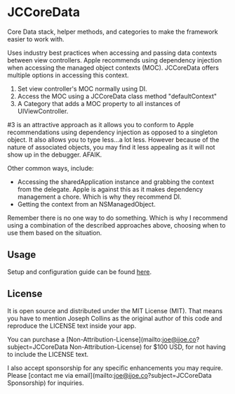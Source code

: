 # JCCoreData

Core Data stack, helper methods, and categories to make the framework easier to work with.

Uses industry best practices when accessing and passing data contexts between view controllers. Apple recommends using dependency injection when accessing the managed object contexts (MOC). JCCoreData offers multiple options in accessing this context.

1. Set view controller's MOC normally using DI.
2. Access the MOC using a JCCoreData class method "defaultContext"
3. A Category that adds a MOC property to all instances of UIViewController.

\#3 is an attractive approach as it allows you to conform to Apple recommendations using dependency injection as opposed to a singleton object.  It also allows you to type less...a lot less. However because of the nature of associated objects, you may find it less appealing as it will not show up in the debugger. AFAIK.

Other common ways, include:

* Accessing the sharedApplication instance and grabbing the context from the delegate. Apple is against this as it makes dependency management a chore. Which is why they recommend DI.
* Getting the context from an NSManagedObject.



Remember there is no one way to do something. Which is why I recommend using a combination of the described approaches above, choosing when to use them based on the situation.



## Usage

Setup and configuration guide can be found [here](/Documentation/GUIDE.md).


## License

It is open source and distributed under the MIT License (MIT). That means you have to mention Joseph Collins as the original author of this code and reproduce the LICENSE text inside your app.

You can purchase a [Non-Attribution-License](mailto:joe@ijoe.co?subject=JCCoreData Non-Attribution-License) for $100 USD, for not having to include the LICENSE text.

I also accept sponsorship for any specific enhancements you may require. Please [contact me via email](mailto:joe@ijoe.co?subject=JCCoreData Sponsorship) for inquiries.
